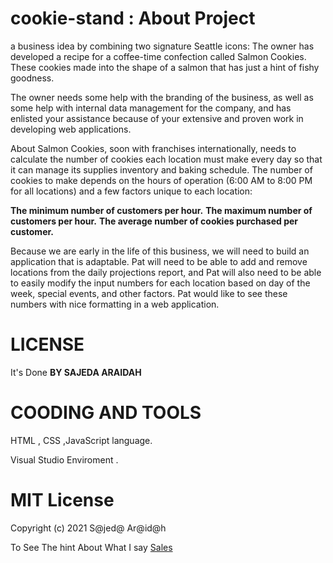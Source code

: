 # cookie-stand : About Project 

 a business idea by combining two signature Seattle icons: The owner has developed a recipe for a coffee-time confection called Salmon Cookies. These cookies made into the shape of a salmon that has just a hint of fishy goodness.

The owner needs some help with the branding of the business, as well as some help with internal data management for the company, and has enlisted your assistance because of your extensive and proven work in developing web applications.

About Salmon Cookies, soon with franchises internationally, needs to calculate the number of cookies each location must make every day so that it can manage its supplies inventory and baking schedule. The number of cookies to make depends on the hours of operation (6:00 AM to 8:00 PM for all locations) and a few factors unique to each location:

**The minimum number of customers per hour.**
**The maximum number of customers per hour.**
**The average number of cookies purchased per customer.**

Because we are early in the life of this business, we will need to build an application that is adaptable. Pat will need to be able to add and remove locations from the daily projections report, and Pat will also need to be able to easily modify the input numbers for each location based on day of the week, special events, and other factors. Pat would like to see these numbers with nice formatting in a web application.

# LICENSE
It's Done  **BY SAJEDA ARAIDAH** 

# COODING AND TOOLS

HTML , CSS ,JavaScript language.

Visual Studio Enviroment .

# MIT License

Copyright (c) 2021 S@jed@ Ar@id@h

To See The hint About What I say [Sales](index.html)

